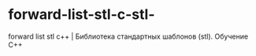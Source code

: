 # forward-list-stl-c-stl-
forward list stl c++ | Библиотека стандартных шаблонов (stl). Обучение С++
